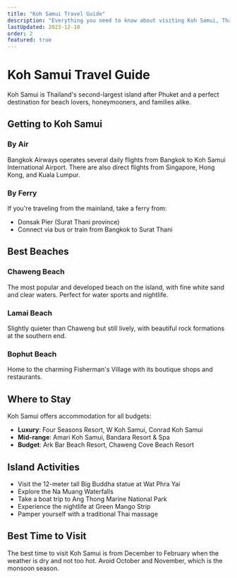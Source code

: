 ```yaml
---
title: "Koh Samui Travel Guide"
description: "Everything you need to know about visiting Koh Samui, Thailand's second-largest island"
lastUpdated: 2023-12-10
order: 2
featured: true
---
```


# Koh Samui Travel Guide

Koh Samui is Thailand's second-largest island after Phuket and a perfect destination for beach lovers, honeymooners, and families alike.

## Getting to Koh Samui

### By Air
Bangkok Airways operates several daily flights from Bangkok to Koh Samui International Airport. There are also direct flights from Singapore, Hong Kong, and Kuala Lumpur.

### By Ferry
If you're traveling from the mainland, take a ferry from:
- Donsak Pier (Surat Thani province)
- Connect via bus or train from Bangkok to Surat Thani 

## Best Beaches

### Chaweng Beach
The most popular and developed beach on the island, with fine white sand and clear waters. Perfect for water sports and nightlife.

### Lamai Beach
Slightly quieter than Chaweng but still lively, with beautiful rock formations at the southern end.

### Bophut Beach
Home to the charming Fisherman's Village with its boutique shops and restaurants.

## Where to Stay

Koh Samui offers accommodation for all budgets:

- **Luxury**: Four Seasons Resort, W Koh Samui, Conrad Koh Samui
- **Mid-range**: Amari Koh Samui, Bandara Resort & Spa
- **Budget**: Ark Bar Beach Resort, Chaweng Cove Beach Resort

## Island Activities

- Visit the 12-meter tall Big Buddha statue at Wat Phra Yai
- Explore the Na Muang Waterfalls
- Take a boat trip to Ang Thong Marine National Park
- Experience the nightlife at Green Mango Strip
- Pamper yourself with a traditional Thai massage

## Best Time to Visit

The best time to visit Koh Samui is from December to February when the weather is dry and not too hot. Avoid October and November, which is the monsoon season. 